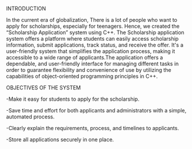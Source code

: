 INTRODUCTION

In the current era of globalization, There is a lot of people who want to apply for scholarships, especially for teenagers. Hence, we created the “Scholarship Application” system using C++. The Scholarship application system offers a platform where students can easily access scholarship information, submit applications, track status, and receive the offer. It's a user-friendly system that simplifies the application process, making it accessible to a wide range of applicants.The application offers a dependable, and user-friendly interface for managing different tasks in order to guarantee flexibility and convenience of use by utilizing the capabilities of object-oriented programming principles in C++. 

OBJECTIVES OF THE SYSTEM

-Make it easy for students to apply for the scholarship.

-Save time and effort for both applicants and administrators with a simple, automated process.

-Clearly explain the requirements, process, and timelines to applicants.

-Store all applications securely in one place.


